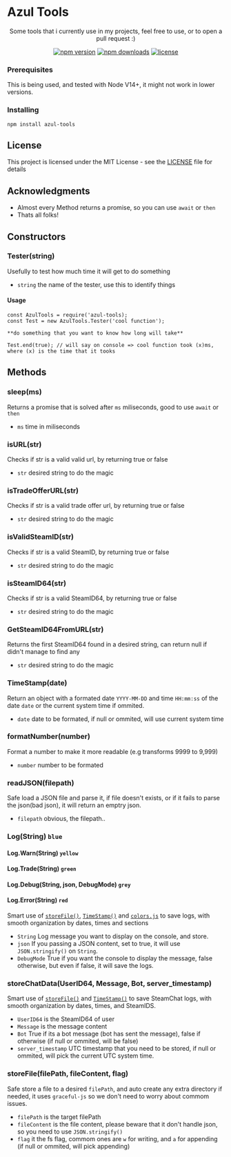 # Azul Tools

<div align='center'>
<p> Some tools that i currently use in my projects, feel free to use, or to open a pull request :) </p>

[![npm version](https://img.shields.io/npm/v/azul-tools.svg)](https://npmjs.com/package/azul-tools)
[![npm downloads](https://img.shields.io/npm/dm/azul-tools.svg)](https://npmjs.com/package/azul-tools)
[![license](https://img.shields.io/npm/l/azul-tools.svg)](https://github.com/JustAzul/azul-tools/blob/master/LICENSE)

</div>

### Prerequisites

This is being used, and tested with Node V14+, it might not work in lower versions.

### Installing

```
npm install azul-tools
```

## License

This project is licensed under the MIT License - see the [LICENSE](LICENSE) file for details

## Acknowledgments

* Almost every Method returns a promise, so you can use `await` or `then`
* Thats all folks!

## Constructors

### Tester(string)

Usefully to test how much time it will get to do something

* `string` the name of the tester, use this to identify things

#### Usage

```
const AzulTools = require('azul-tools);
const Test = new AzulTools.Tester('cool function');

**do something that you want to know how long will take**

Test.end(true); // will say on console => cool function took (x)ms, where (x) is the time that it tooks
```

## Methods

### sleep(ms)

Returns a promise that is solved after `ms` miliseconds, good to use `await` or `then`

* `ms` time in miliseconds

### isURL(str)

Checks if str is a valid valid url, by returning true or false

* `str` desired string to do the magic

### isTradeOfferURL(str)

Checks if str is a valid trade offer url, by returning true or false

* `str` desired string to do the magic

### isValidSteamID(str)

Checks if str is a valid SteamID, by returning true or false

* `str` desired string to do the magic

### isSteamID64(str)

Checks if str is a valid SteamID64, by returning true or false

* `str` desired string to do the magic

### GetSteamID64FromURL(str)

Returns the first SteamID64 found in a desired string, can return null if didn't manage to find any

* `str` desired string to do the magic

### TimeStamp(date)

Return an object with a formated date `YYYY-MM-DD` and time `HH:mm:ss` of the date `date` or the current system time if ommited.

* `date` date to be formated, if null or ommited, will use current system time

### formatNumber(number)

Format a number to make it more readable (e.g transforms 9999 to 9,999)

* `number` number to be formated

### readJSON(filepath)

Safe load a JSON file and parse it, if file doesn't exists, or if it fails to parse the json(bad json), it will return an emptry json.

* `filepath` obvious, the filepath..

### Log(String) `blue`

#### Log.Warn(String) `yellow`

#### Log.Trade(String) `green`

#### Log.Debug(String, json, DebugMode) `grey`

#### Log.Error(String) `red`

Smart use of [`storeFile()`](#storefilefilepath-filecontent-flag), [`TimeStamp()`](#timestampdate) and [`colors.js`](https://github.com/Marak/colors.js) to save logs, with smooth organization by dates, times and sections

* `String` Log message you want to display on the console, and store.
* `json` If you passing a JSON content, set to true, it will use `JSON.stringify()` on `String`.
* `DebugMode` True if you want the console to display the message, false otherwise, but even if false, it will save the logs.

### storeChatData(UserID64, Message, Bot, server_timestamp)

Smart use of [`storeFile()`](#storefilefilepath-filecontent-flag) and [`TimeStamp()`](#timestampdate) to save SteamChat logs, with smooth organization by dates, times, and SteamIDS.

* `UserID64` is the SteamID64 of user
* `Message` is the message content
* `Bot` True if its a bot message (bot has sent the message), false if otherwise (if null or ommited, will be false)
* `server_timestamp` UTC timestamp that you need to be stored, if null or ommited, will pick the current UTC system time.

### storeFile(filePath, fileContent, flag)

Safe store a file to a desired `filePath`, and auto create any extra directory if needed, it uses `graceful-js` so we don't need to worry about commom issues.

* `filePath` is the target filePath
* `fileContent` is the file content, please beware that it don't handle json, so you need to use `JSON.stringify()`
* `flag` it the fs flag, commom ones are `w` for writing, and `a` for appending (if null or ommited, will pick appending)
